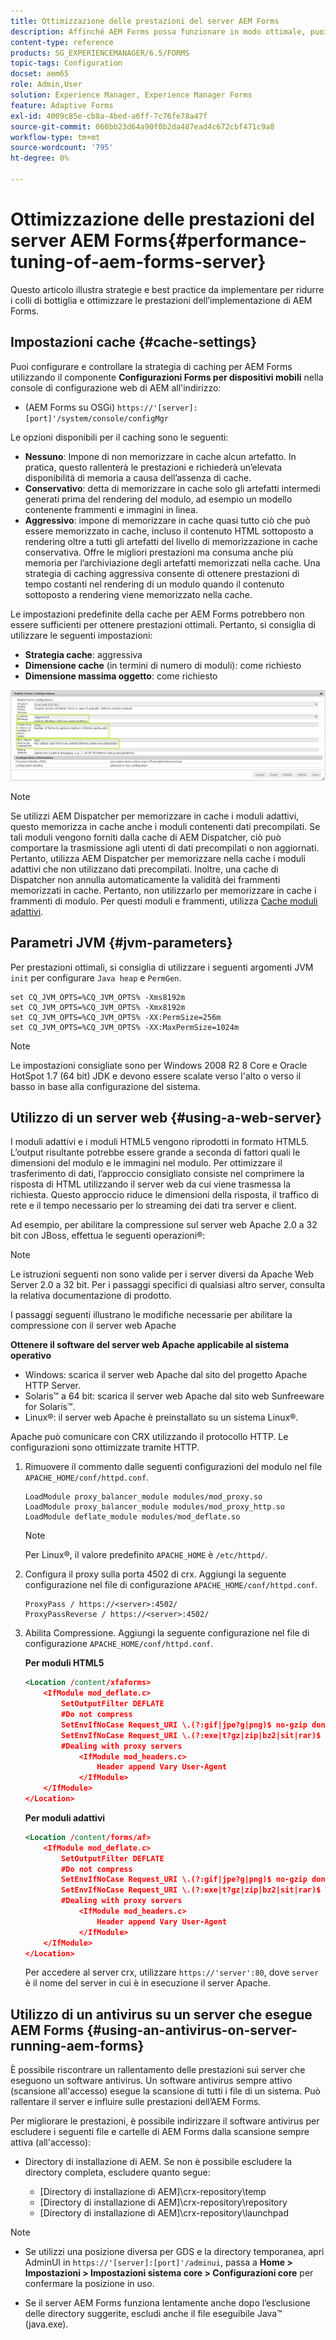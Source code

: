 ```yaml
---
title: Ottimizzazione delle prestazioni del server AEM Forms
description: Affinché AEM Forms possa funzionare in modo ottimale, puoi ottimizzare le impostazioni della cache e i parametri JVM. Inoltre, l’utilizzo di un server web può migliorare le prestazioni dell’implementazione di AEM Forms.
content-type: reference
products: SG_EXPERIENCEMANAGER/6.5/FORMS
topic-tags: Configuration
docset: aem65
role: Admin,User
solution: Experience Manager, Experience Manager Forms
feature: Adaptive Forms
exl-id: 4009c85e-cb8a-4bed-a6ff-7c76fe78a47f
source-git-commit: 060bb23d64a90f0b2da487ead4c672cbf471c9a8
workflow-type: tm+mt
source-wordcount: '795'
ht-degree: 0%

---
```


# Ottimizzazione delle prestazioni del server AEM Forms{#performance-tuning-of-aem-forms-server}

Questo articolo illustra strategie e best practice da implementare per ridurre i colli di bottiglia e ottimizzare le prestazioni dell’implementazione di AEM Forms.

## Impostazioni cache {#cache-settings}

Puoi configurare e controllare la strategia di caching per AEM Forms utilizzando il componente **Configurazioni Forms per dispositivi mobili** nella console di configurazione web di AEM all&#39;indirizzo:

* (AEM Forms su OSGi) `https://'[server]:[port]'/system/console/configMgr`

<!--
* (AEM Forms on JEE) `https://'[server]:[port]'/lc/system/console/configMgr`
-->

Le opzioni disponibili per il caching sono le seguenti:

* **Nessuno**: Impone di non memorizzare in cache alcun artefatto. In pratica, questo rallenterà le prestazioni e richiederà un’elevata disponibilità di memoria a causa dell’assenza di cache.
* **Conservativo**: detta di memorizzare in cache solo gli artefatti intermedi generati prima del rendering del modulo, ad esempio un modello contenente frammenti e immagini in linea.
* **Aggressivo**: impone di memorizzare in cache quasi tutto ciò che può essere memorizzato in cache, incluso il contenuto HTML sottoposto a rendering oltre a tutti gli artefatti del livello di memorizzazione in cache conservativa. Offre le migliori prestazioni ma consuma anche più memoria per l’archiviazione degli artefatti memorizzati nella cache. Una strategia di caching aggressiva consente di ottenere prestazioni di tempo costanti nel rendering di un modulo quando il contenuto sottoposto a rendering viene memorizzato nella cache.

Le impostazioni predefinite della cache per AEM Forms potrebbero non essere sufficienti per ottenere prestazioni ottimali. Pertanto, si consiglia di utilizzare le seguenti impostazioni:

* **Strategia cache**: aggressiva
* **Dimensione cache** (in termini di numero di moduli): come richiesto
* **Dimensione massima oggetto**: come richiesto

![Configurazioni Forms mobile](assets/snap.png)

>[!NOTE]
>
>Se utilizzi AEM Dispatcher per memorizzare in cache i moduli adattivi, questo memorizza in cache anche i moduli contenenti dati precompilati. Se tali moduli vengono forniti dalla cache di AEM Dispatcher, ciò può comportare la trasmissione agli utenti di dati precompilati o non aggiornati. Pertanto, utilizza AEM Dispatcher per memorizzare nella cache i moduli adattivi che non utilizzano dati precompilati. Inoltre, una cache di Dispatcher non annulla automaticamente la validità dei frammenti memorizzati in cache. Pertanto, non utilizzarlo per memorizzare in cache i frammenti di modulo. Per questi moduli e frammenti, utilizza [Cache moduli adattivi](../../forms/using/configure-adaptive-forms-cache.md).

## Parametri JVM {#jvm-parameters}

Per prestazioni ottimali, si consiglia di utilizzare i seguenti argomenti JVM `init` per configurare `Java heap` e `PermGen`.

```shell
set CQ_JVM_OPTS=%CQ_JVM_OPTS% -Xms8192m
set CQ_JVM_OPTS=%CQ_JVM_OPTS% -Xmx8192m
set CQ_JVM_OPTS=%CQ_JVM_OPTS% -XX:PermSize=256m
set CQ_JVM_OPTS=%CQ_JVM_OPTS% -XX:MaxPermSize=1024m
```

>[!NOTE]
>
>Le impostazioni consigliate sono per Windows 2008 R2 8 Core e Oracle HotSpot 1.7 (64 bit) JDK e devono essere scalate verso l&#39;alto o verso il basso in base alla configurazione del sistema.

## Utilizzo di un server web {#using-a-web-server}

I moduli adattivi e i moduli HTML5 vengono riprodotti in formato HTML5. L’output risultante potrebbe essere grande a seconda di fattori quali le dimensioni del modulo e le immagini nel modulo. Per ottimizzare il trasferimento di dati, l’approccio consigliato consiste nel comprimere la risposta di HTML utilizzando il server web da cui viene trasmessa la richiesta. Questo approccio riduce le dimensioni della risposta, il traffico di rete e il tempo necessario per lo streaming dei dati tra server e client.

Ad esempio, per abilitare la compressione sul server web Apache 2.0 a 32 bit con JBoss, effettua le seguenti operazioni®:

>[!NOTE]
>
>Le istruzioni seguenti non sono valide per i server diversi da Apache Web Server 2.0 a 32 bit. Per i passaggi specifici di qualsiasi altro server, consulta la relativa documentazione di prodotto.

I passaggi seguenti illustrano le modifiche necessarie per abilitare la compressione con il server web Apache

**Ottenere il software del server web Apache applicabile al sistema operativo**

* Windows: scarica il server web Apache dal sito del progetto Apache HTTP Server.
* Solaris™ a 64 bit: scarica il server web Apache dal sito web Sunfreeware for Solaris™.
* Linux®: il server web Apache è preinstallato su un sistema Linux®.

Apache può comunicare con CRX utilizzando il protocollo HTTP. Le configurazioni sono ottimizzate tramite HTTP.

1. Rimuovere il commento dalle seguenti configurazioni del modulo nel file `APACHE_HOME/conf/httpd.conf`.

   ```shell
   LoadModule proxy_balancer_module modules/mod_proxy.so
   LoadModule proxy_balancer_module modules/mod_proxy_http.so
   LoadModule deflate_module modules/mod_deflate.so
   ```

   >[!NOTE]
   >
   >Per Linux®, il valore predefinito `APACHE_HOME` è `/etc/httpd/`.

1. Configura il proxy sulla porta 4502 di crx.
Aggiungi la seguente configurazione nel file di configurazione `APACHE_HOME/conf/httpd.conf`.

   ```shell
   ProxyPass / https://<server>:4502/
   ProxyPassReverse / https://<server>:4502/
   ```

1. Abilita Compressione. Aggiungi la seguente configurazione nel file di configurazione `APACHE_HOME/conf/httpd.conf`.

   **Per moduli HTML5**

   ```xml
   <Location /content/xfaforms>
       <IfModule mod_deflate.c>
           SetOutputFilter DEFLATE
           #Do not compress
           SetEnvIfNoCase Request_URI \.(?:gif|jpe?g|png)$ no-gzip dont-vary
           SetEnvIfNoCase Request_URI \.(?:exe|t?gz|zip|bz2|sit|rar)$ no-gzip dont-vary
           #Dealing with proxy servers
               <IfModule mod_headers.c>
                   Header append Vary User-Agent
               </IfModule>
       </IfModule>
   </Location>
   ```

   **Per moduli adattivi**

   ```xml
   <Location /content/forms/af>
       <IfModule mod_deflate.c>
           SetOutputFilter DEFLATE
           #Do not compress
           SetEnvIfNoCase Request_URI \.(?:gif|jpe?g|png)$ no-gzip dont-vary
           SetEnvIfNoCase Request_URI \.(?:exe|t?gz|zip|bz2|sit|rar)$ no-gzip dont-vary
           #Dealing with proxy servers
               <IfModule mod_headers.c>
                   Header append Vary User-Agent
               </IfModule>
       </IfModule>
   </Location>
   ```

   Per accedere al server crx, utilizzare `https://'server':80`, dove `server` è il nome del server in cui è in esecuzione il server Apache.

## Utilizzo di un antivirus su un server che esegue AEM Forms {#using-an-antivirus-on-server-running-aem-forms}

È possibile riscontrare un rallentamento delle prestazioni sui server che eseguono un software antivirus. Un software antivirus sempre attivo (scansione all&#39;accesso) esegue la scansione di tutti i file di un sistema. Può rallentare il server e influire sulle prestazioni dell’AEM Forms.

Per migliorare le prestazioni, è possibile indirizzare il software antivirus per escludere i seguenti file e cartelle di AEM Forms dalla scansione sempre attiva (all&#39;accesso):

* Directory di installazione di AEM. Se non è possibile escludere la directory completa, escludere quanto segue:

   * [Directory di installazione di AEM]\crx-repository\temp
   * [Directory di installazione di AEM]\crx-repository\repository
   * [Directory di installazione di AEM]\crx-repository\launchpad

<!--

* Application server temporary directory. The default location is:

    * (JBoss&reg;) [AEM installation directory]\jboss\standalone\tmp
    * (WebLogic) \Oracle\Middleware\user_projects\domains\LCDomain\servers\LCServer1\tmp
    * (WebSphere&reg;) \Program Files\IBM\WebSphere\AppServer\profiles\AppSrv01\temp

* **(AEM Forms on JEE only)** Global Document Storage (GDS) directory. The default location is:

    * (JBoss&reg;) [appserver root]/server/'server'/svcnative/DocumentStorage
    * (WebLogic) [appserverdomain]/'server'/adobe/LiveCycleServer/DocumentStorage
    * (WebSphere&reg;) [appserver root]/installedApps/adobe/'server'/DocumentStorage

* **(AEM Forms on JEE only)** AEM Forms Server logs and temporary directory. The default location is:

    * Server logs - [AEM Forms installation directory]\Adobe\AEM forms\[app-server]\server\all\logs
    * Temp directory - [AEM Forms installation directory]\temp
-->

>[!NOTE]
>
>* Se utilizzi una posizione diversa per GDS e la directory temporanea, apri AdminUI in `https://'[server]:[port]'/adminui`, passa a **Home > Impostazioni > Impostazioni sistema core > Configurazioni core** per confermare la posizione in uso.
>
>* Se il server AEM Forms funziona lentamente anche dopo l’esclusione delle directory suggerite, escludi anche il file eseguibile Java™ (java.exe).
>
